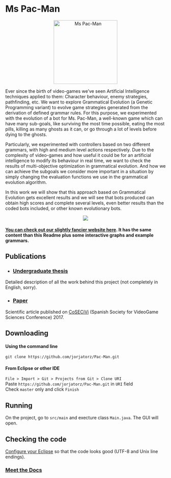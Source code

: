 Ms Pac-Man
====
<p align="center"><img src="http://gamewires.com/Images/Posts/32542_banner.jpg" height='200' alt="Ms Pac-Man"/></p>

Ever since the birth of video-games we’ve seen Artificial Intelligence techniques applied to them: Character behaviour, enemy strategies, pathfinding, etc. We want to explore Grammatical Evolution (a Genetic Programming variant) to evolve game strategies generated from the derivation of defined grammar rules. For this purpose, we experimented with the evolution of a bot for Ms. Pac-Man, a well-known game which can have many sub-goals, like surviving the most time possible, eating the most pills, killing as many ghosts as it can, or go through a lot of levels before dying to the ghosts.

Particularly, we experimented with controllers based on two different grammars, with high and medium level actions respectively. Due to the complexity of video-games and how useful it could be for an artificial intelligence to modify its behaviour in real time, we want to check the results of multi-objective optimization in grammatical evolution. And how we can achieve the subgoals we consider more important in a situation by simply changing the evaluation functions we use in the grammatical evolution algorithm.

In this work we will show that this approach based on Grammatical Evolution gets excellent results and we will see that bots produced can obtain high scores and complete several levels, even better results than the coded bots included, or other known evolutionary bots.

<p align="center"><img src="https://j.gifs.com/NxRpLL.gif"/></p>

#### [You can check out our slightly fancier website here](https://hecoding.github.io/Pac-Man/). It has the same content than this Readme plus some interactive graphs and example grammars.

## Publications
+ ### [Undergraduate thesis](https://github.com/jorjatorz/Pac-Man/raw/thesis/Thesis_Pac-Man.pdf)
Detailed description of all the work behind this project (not completely in English, sorry).

+ ### [Paper](https://github.com/jorjatorz/Pac-Man/raw/paper_cosecivi/Cosecivi17.pdf)
Scientific article published on [CoSECiVi](http://gaia.fdi.ucm.es/sites/cosecivi17/index.html) (Spanish Society for VideoGame Sciences Conference) 2017.

## Downloading
#### Using the command line
`git clone https://github.com/jorjatorz/Pac-Man.git`
#### From Eclipse or other IDE
`File > Import > Git > Projects from Git > Clone URI`  
Paste `https://github.com/jorjatorz/Pac-Man.git` in `URI` field  
Check `master` only and click `Finish`  

## Running
On the project, go to `src/main` and execture class `Main.java`. The GUI will open.

## Checking the code
[Configure your Eclipse](https://github.com/jorjatorz/Pac-Man/wiki/%5BHOW-TO%5D-Configurar-Eclipse) so that the code looks good (UTF-8 and Unix line endings).

### [Meet the Docs](https://github.com/jorjatorz/Pac-Man/wiki)
